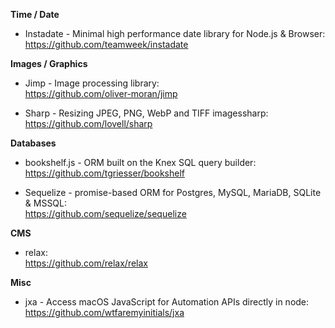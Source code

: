 **Time / Date**

- Instadate - Minimal high performance date library for Node.js & Browser:
<br/>https://github.com/teamweek/instadate


**Images / Graphics**

- Jimp - Image processing library:
<br/>https://github.com/oliver-moran/jimp

- Sharp - Resizing JPEG, PNG, WebP and TIFF imagessharp:
<br/>https://github.com/lovell/sharp


**Databases**

- bookshelf.js - ORM built on the Knex SQL query builder:
<br/>https://github.com/tgriesser/bookshelf

- Sequelize -  promise-based ORM for Postgres, MySQL, MariaDB, SQLite & MSSQL:
<br/>https://github.com/sequelize/sequelize


**CMS**

- relax:
<br/>https://github.com/relax/relax


**Misc**

- jxa - Access macOS JavaScript for Automation APIs directly in node:
<br/>https://github.com/wtfaremyinitials/jxa
